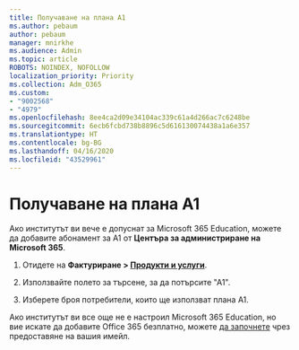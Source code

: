 ```yaml
---
title: Получаване на плана А1
ms.author: pebaum
author: pebaum
manager: mnirkhe
ms.audience: Admin
ms.topic: article
ROBOTS: NOINDEX, NOFOLLOW
localization_priority: Priority
ms.collection: Adm_O365
ms.custom:
- "9002568"
- "4979"
ms.openlocfilehash: 8ee4ca2d09e34104ac339c61a4d266ac7c6248be
ms.sourcegitcommit: 6ecb6fcbd738b8896c5d616130074438a1a6e357
ms.translationtype: HT
ms.contentlocale: bg-BG
ms.lasthandoff: 04/16/2020
ms.locfileid: "43529961"
---
```

# <a name="get-the-a1-plan"></a>Получаване на плана А1

Ако институтът ви вече е допуснат за Microsoft 365 Education, можете да добавите абонамент за А1 от **Центъра за администриране на Microsoft 365**. 

1. Отидете на **Фактуриране > [Продукти и услуги](https://go.microsoft.com/fwlink/p/?linkid=868433)**.

2. Използвайте полето за търсене, за да потърсите "А1".

3. Изберете броя потребители, които ще използват плана А1.

Ако институтът ви все още не е настроил Microsoft 365 Education, но вие искате да добавите Office 365 безплатно, можете [да започнете](https://www.microsoft.com/education/products/office) чрез предоставяне на вашия имейл. 
